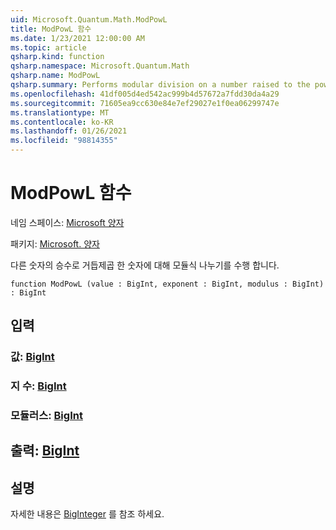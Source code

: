 ```yaml
---
uid: Microsoft.Quantum.Math.ModPowL
title: ModPowL 함수
ms.date: 1/23/2021 12:00:00 AM
ms.topic: article
qsharp.kind: function
qsharp.namespace: Microsoft.Quantum.Math
qsharp.name: ModPowL
qsharp.summary: Performs modular division on a number raised to the power of another number.
ms.openlocfilehash: 41df005d4ed542ac999b4d57672a7fdd30da4a29
ms.sourcegitcommit: 71605ea9cc630e84e7ef29027e1f0ea06299747e
ms.translationtype: MT
ms.contentlocale: ko-KR
ms.lasthandoff: 01/26/2021
ms.locfileid: "98814355"
---
```

# <a name="modpowl-function"></a>ModPowL 함수

네임 스페이스: [Microsoft 양자](xref:Microsoft.Quantum.Math)

패키지: [Microsoft. 양자](https://nuget.org/packages/Microsoft.Quantum.QSharp.Core)


다른 숫자의 승수로 거듭제곱 한 숫자에 대해 모듈식 나누기를 수행 합니다.

```qsharp
function ModPowL (value : BigInt, exponent : BigInt, modulus : BigInt) : BigInt
```


## <a name="input"></a>입력

### <a name="value--bigint"></a>값: [BigInt](xref:microsoft.quantum.lang-ref.bigint)




### <a name="exponent--bigint"></a>지 수: [BigInt](xref:microsoft.quantum.lang-ref.bigint)




### <a name="modulus--bigint"></a>모듈러스: [BigInt](xref:microsoft.quantum.lang-ref.bigint)





## <a name="output--bigint"></a>출력: [BigInt](xref:microsoft.quantum.lang-ref.bigint)



## <a name="remarks"></a>설명

자세한 내용은 [BigInteger](https://docs.microsoft.com/dotnet/api/system.numerics.biginteger.modpow) 를 참조 하세요.